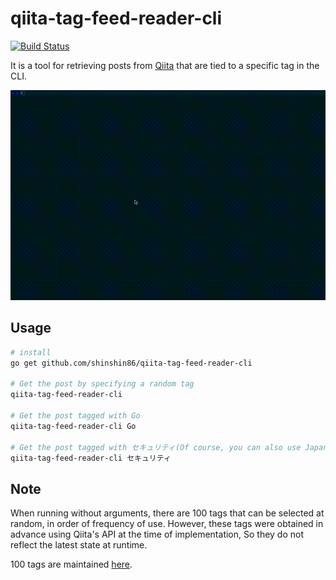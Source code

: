 # qiita-tag-feed-reader-cli

[![Build Status](https://travis-ci.org/shinshin86/qiita-tag-feed-reader-cli.svg?branch=main)](https://travis-ci.org/shinshin86/qiita-tag-feed-reader-cli)

It is a tool for retrieving posts from [Qiita](https://qiita.com) that are tied to a specific tag in the CLI.

![Gif demo](./gif/demo.gif)



## Usage

```bash
# install
go get github.com/shinshin86/qiita-tag-feed-reader-cli

# Get the post by specifying a random tag
qiita-tag-feed-reader-cli

# Get the post tagged with Go
qiita-tag-feed-reader-cli Go

# Get the post tagged with セキュリティ(Of course, you can also use Japanese.)
qiita-tag-feed-reader-cli セキュリティ
```



## Note

When running without arguments, there are 100 tags that can be selected at random, in order of frequency of use.
However, these tags were obtained in advance using Qiita's API at the time of implementation, So they do not reflect the latest state at runtime.

100 tags are maintained [here](https://github.com/shinshin86/qiita-tag-feed-reader-cli/blob/main/tag/list.go).

